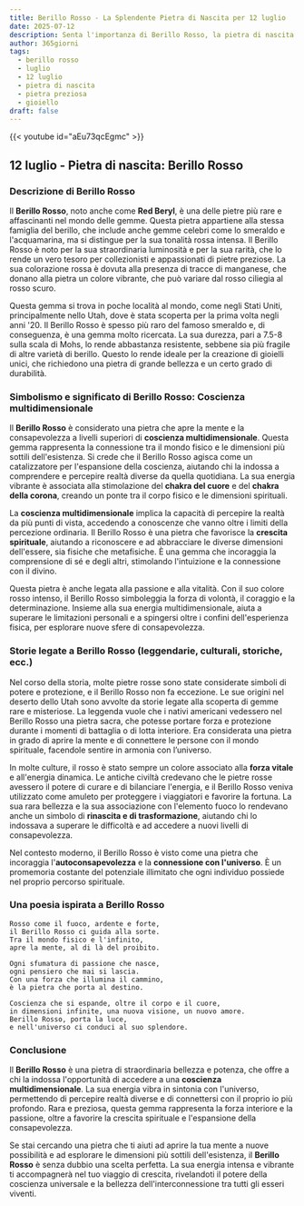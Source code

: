 ```yaml
---
title: Berillo Rosso - La Splendente Pietra di Nascita per 12 luglio
date: 2025-07-12
description: Senta l'importanza di Berillo Rosso, la pietra di nascita di 12 luglio che simboleggia Coscienza multidimensionale. Lasci che la sua bellezza e il suo significato illuminino la sua giornata.
author: 365giorni
tags:
  - berillo rosso
  - luglio
  - 12 luglio
  - pietra di nascita
  - pietra preziosa
  - gioiello
draft: false
---
```


{{< youtube id="aEu73qcEgmc" >}}

## 12 luglio - Pietra di nascita: Berillo Rosso

### Descrizione di Berillo Rosso

Il **Berillo Rosso**, noto anche come **Red Beryl**, è una delle pietre più rare e affascinanti nel mondo delle gemme. Questa pietra appartiene alla stessa famiglia del berillo, che include anche gemme celebri come lo smeraldo e l'acquamarina, ma si distingue per la sua tonalità rossa intensa. Il Berillo Rosso è noto per la sua straordinaria luminosità e per la sua rarità, che lo rende un vero tesoro per collezionisti e appassionati di pietre preziose. La sua colorazione rossa è dovuta alla presenza di tracce di manganese, che donano alla pietra un colore vibrante, che può variare dal rosso ciliegia al rosso scuro.

Questa gemma si trova in poche località al mondo, come negli Stati Uniti, principalmente nello Utah, dove è stata scoperta per la prima volta negli anni '20. Il Berillo Rosso è spesso più raro del famoso smeraldo e, di conseguenza, è una gemma molto ricercata. La sua durezza, pari a 7.5-8 sulla scala di Mohs, lo rende abbastanza resistente, sebbene sia più fragile di altre varietà di berillo. Questo lo rende ideale per la creazione di gioielli unici, che richiedono una pietra di grande bellezza e un certo grado di durabilità.

### Simbolismo e significato di Berillo Rosso: Coscienza multidimensionale

Il **Berillo Rosso** è considerato una pietra che apre la mente e la consapevolezza a livelli superiori di **coscienza multidimensionale**. Questa gemma rappresenta la connessione tra il mondo fisico e le dimensioni più sottili dell'esistenza. Si crede che il Berillo Rosso agisca come un catalizzatore per l'espansione della coscienza, aiutando chi la indossa a comprendere e percepire realtà diverse da quella quotidiana. La sua energia vibrante è associata alla stimolazione del **chakra del cuore** e del **chakra della corona**, creando un ponte tra il corpo fisico e le dimensioni spirituali.

La **coscienza multidimensionale** implica la capacità di percepire la realtà da più punti di vista, accedendo a conoscenze che vanno oltre i limiti della percezione ordinaria. Il Berillo Rosso è una pietra che favorisce la **crescita spirituale**, aiutando a riconoscere e ad abbracciare le diverse dimensioni dell'essere, sia fisiche che metafisiche. È una gemma che incoraggia la comprensione di sé e degli altri, stimolando l'intuizione e la connessione con il divino.

Questa pietra è anche legata alla passione e alla vitalità. Con il suo colore rosso intenso, il Berillo Rosso simboleggia la forza di volontà, il coraggio e la determinazione. Insieme alla sua energia multidimensionale, aiuta a superare le limitazioni personali e a spingersi oltre i confini dell'esperienza fisica, per esplorare nuove sfere di consapevolezza.

### Storie legate a Berillo Rosso (leggendarie, culturali, storiche, ecc.)

Nel corso della storia, molte pietre rosse sono state considerate simboli di potere e protezione, e il Berillo Rosso non fa eccezione. Le sue origini nel deserto dello Utah sono avvolte da storie legate alla scoperta di gemme rare e misteriose. La leggenda vuole che i nativi americani vedessero nel Berillo Rosso una pietra sacra, che potesse portare forza e protezione durante i momenti di battaglia o di lotta interiore. Era considerata una pietra in grado di aprire la mente e di connettere le persone con il mondo spirituale, facendole sentire in armonia con l’universo.

In molte culture, il rosso è stato sempre un colore associato alla **forza vitale** e all'energia dinamica. Le antiche civiltà credevano che le pietre rosse avessero il potere di curare e di bilanciare l'energia, e il Berillo Rosso veniva utilizzato come amuleto per proteggere i viaggiatori e favorire la fortuna. La sua rara bellezza e la sua associazione con l'elemento fuoco lo rendevano anche un simbolo di **rinascita e di trasformazione**, aiutando chi lo indossava a superare le difficoltà e ad accedere a nuovi livelli di consapevolezza.

Nel contesto moderno, il Berillo Rosso è visto come una pietra che incoraggia l'**autoconsapevolezza** e la **connessione con l'universo**. È un promemoria costante del potenziale illimitato che ogni individuo possiede nel proprio percorso spirituale.

### Una poesia ispirata a Berillo Rosso

```
Rosso come il fuoco, ardente e forte,
il Berillo Rosso ci guida alla sorte.
Tra il mondo fisico e l'infinito,
apre la mente, al di là del proibito.

Ogni sfumatura di passione che nasce,
ogni pensiero che mai si lascia.
Con una forza che illumina il cammino,
è la pietra che porta al destino.

Coscienza che si espande, oltre il corpo e il cuore,
in dimensioni infinite, una nuova visione, un nuovo amore.
Berillo Rosso, porta la luce,
e nell'universo ci conduci al suo splendore.
```

### Conclusione

Il **Berillo Rosso** è una pietra di straordinaria bellezza e potenza, che offre a chi la indossa l'opportunità di accedere a una **coscienza multidimensionale**. La sua energia vibra in sintonia con l'universo, permettendo di percepire realtà diverse e di connettersi con il proprio io più profondo. Rara e preziosa, questa gemma rappresenta la forza interiore e la passione, oltre a favorire la crescita spirituale e l'espansione della consapevolezza.

Se stai cercando una pietra che ti aiuti ad aprire la tua mente a nuove possibilità e ad esplorare le dimensioni più sottili dell'esistenza, il **Berillo Rosso** è senza dubbio una scelta perfetta. La sua energia intensa e vibrante ti accompagnerà nel tuo viaggio di crescita, rivelandoti il potere della coscienza universale e la bellezza dell'interconnessione tra tutti gli esseri viventi.